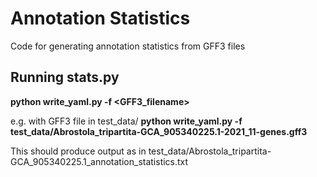 # Annotation Statistics

Code for generating annotation statistics from GFF3 files

## Running stats.py

**python write_yaml.py -f <GFF3_filename>**

e.g. with GFF3 file in test_data/
**python write_yaml.py -f test_data/Abrostola_tripartita-GCA_905340225.1-2021_11-genes.gff3**

This should produce output as in test_data/Abrostola_tripartita-GCA_905340225.1_annotation_statistics.txt

